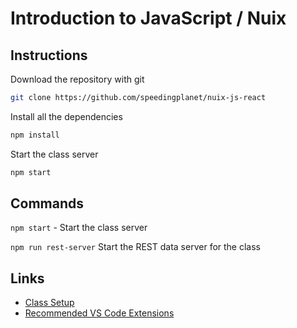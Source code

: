 # Introduction to JavaScript / Nuix

## Instructions

Download the repository with git

```bash
git clone https://github.com/speedingplanet/nuix-js-react
```

Install all the dependencies

```bash
npm install
```

Start the class server

```bash
npm start
```

## Commands

`npm start` - Start the class server  

`npm run rest-server` Start the REST data server for the class

## Links

- [Class Setup](https://github.com/speedingplanet/class-setup/blob/master/general-setup.md)
- [Recommended VS Code Extensions](https://github.com/speedingplanet/class-setup/blob/master/vs-code-extensions.md)

